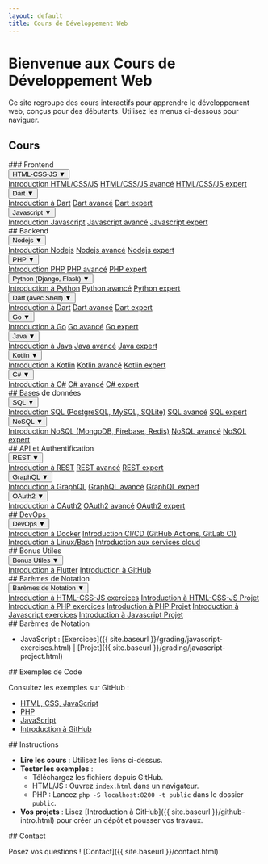 ```yaml
---
layout: default
title: Cours de Développement Web
---
```


# Bienvenue aux Cours de Développement Web

Ce site regroupe des cours interactifs pour apprendre le développement web, conçus pour des débutants. Utilisez les menus ci-dessous pour naviguer.

## Cours

<div class="section-container">
### Frontend
<div class="dropdown-container">
<div class="dropdown">
  <button class="dropbtn">HTML-CSS-JS ▼</button>
  <div class="dropdown-content">
    <a href="{{ site.baseurl }}/html-css-js/html-css-js.html">Introduction HTML/CSS/JS</a>
    <a href="{{ site.baseurl }}/html-css-js/html-css-js-advanced.html">HTML/CSS/JS avancé</a>
    <a href="{{ site.baseurl }}/html-css-js/html-css-js-expert.html">HTML/CSS/JS expert</a>
  </div>
</div>

<div class="dropdown">
  <button class="dropbtn">Dart ▼</button>
  <div class="dropdown-content">
    <a href="{{ site.baseurl }}/dart.html">Introduction à Dart</a>
    <a href="{{ site.baseurl }}">Dart avancé</a>
    <a href="{{ site.baseurl }}">Dart expert</a>
  </div>
</div>

<div class="dropdown">
  <button class="dropbtn">Javascript ▼</button>
  <div class="dropdown-content">
    <a href="{{ site.baseurl }}/javascript/javascript.html">Introduction Javascript</a>
    <a href="{{ site.baseurl }}">Javascript avancé</a>
    <a href="{{ site.baseurl }}">Javascript expert</a>
  </div>
</div>
</div>
</div>

<div class="section-container">
## Backend
<div class="dropdown-container">
<div class="dropdown">
  <button class="dropbtn">Nodejs ▼</button>
  <div class="dropdown-content">
    <a href="{{ site.baseurl }}/nodejs.html">Introduction Nodejs</a>
    <a href="{{ site.baseurl }}">Nodejs avancé</a>
    <a href="{{ site.baseurl }}">Nodejs expert</a>
  </div>
</div>

<div class="dropdown">
  <button class="dropbtn">PHP ▼</button>
  <div class="dropdown-content">
    <a href="{{ site.baseurl }}/php/php.html">Introduction PHP</a>
    <a href="{{ site.baseurl }}">PHP avancé</a>
    <a href="{{ site.baseurl }}">PHP expert</a>
  </div>
</div>

<div class="dropdown">
  <button class="dropbtn">Python (Django, Flask) ▼</button>
  <div class="dropdown-content">
    <a href="{{ site.baseurl }}/python.html">Introduction à Python</a>
    <a href="{{ site.baseurl }}">Python avancé</a>
    <a href="{{ site.baseurl }}">Python expert</a>
  </div>
</div>

<div class="dropdown">
  <button class="dropbtn">Dart (avec Shelf) ▼</button>
  <div class="dropdown-content">
    <a href="{{ site.baseurl }}/dartbend.html">Introduction à Dart</a>
    <a href="{{ site.baseurl }}">Dart avancé</a>
    <a href="{{ site.baseurl }}">Dart expert</a>
  </div>
</div>

<div class="dropdown">
  <button class="dropbtn">Go ▼</button>
  <div class="dropdown-content">
    <a href="{{ site.baseurl }}/go.html">Introduction à Go</a>
    <a href="{{ site.baseurl }}">Go avancé</a>
    <a href="{{ site.baseurl }}">Go expert</a>
  </div>
</div>

<div class="dropdown">
  <button class="dropbtn">Java ▼</button>
  <div class="dropdown-content">
    <a href="{{ site.baseurl }}/java.html">Introduction à Java</a>
    <a href="{{ site.baseurl }}">Java avancé</a>
    <a href="{{ site.baseurl }}">Java expert</a>
  </div>
</div>

<div class="dropdown">
  <button class="dropbtn">Kotlin ▼</button>
  <div class="dropdown-content">
    <a href="{{ site.baseurl }}/kotlin.html">Introduction à Kotlin</a>
    <a href="{{ site.baseurl }}">Kotlin avancé</a>
    <a href="{{ site.baseurl }}">Kotlin expert</a>
  </div>
</div>

<div class="dropdown">
  <button class="dropbtn">C# ▼</button>
  <div class="dropdown-content">
    <a href="{{ site.baseurl }}/csharp.html">Introduction à C#</a>
    <a href="{{ site.baseurl }}">C# avancé</a>
    <a href="{{ site.baseurl }}">C# expert</a>
  </div>
</div>
</div>
</div>

<div class="section-container">
## Bases de données
<div class="dropdown-container">
<div class="dropdown">
  <button class="dropbtn">SQL ▼</button>
  <div class="dropdown-content">
    <a href="{{ site.baseurl }}/sql.html">Introduction SQL (PostgreSQL, MySQL, SQLite)</a>
    <a href="{{ site.baseurl }}">SQL avancé</a>
    <a href="{{ site.baseurl }}">SQL expert</a>
  </div>
</div>

<div class="dropdown">
  <button class="dropbtn">NoSQL ▼</button>
  <div class="dropdown-content">
    <a href="{{ site.baseurl }}/nosql.html">Introduction NoSQL (MongoDB, Firebase, Redis)</a>
    <a href="{{ site.baseurl }}">NoSQL avancé</a>
    <a href="{{ site.baseurl }}">NoSQL expert</a>
  </div>
</div>
</div>
</div>

<div class="section-container">
## API et Authentification
<div class="dropdown-container">
<div class="dropdown">
  <button class="dropbtn">REST ▼</button>
  <div class="dropdown-content">
    <a href="{{ site.baseurl }}/rest.html">Introduction à REST</a>
    <a href="{{ site.baseurl }}">REST avancé</a>
    <a href="{{ site.baseurl }}">REST expert</a>
  </div>
</div>

<div class="dropdown">
  <button class="dropbtn">GraphQL ▼</button>
  <div class="dropdown-content">
    <a href="{{ site.baseurl }}/graphql.html">Introduction à GraphQL</a>
    <a href="{{ site.baseurl }}">GraphQL avancé</a>
    <a href="{{ site.baseurl }}">GraphQL expert</a>
  </div>
</div>

<div class="dropdown">
  <button class="dropbtn">OAuth2 ▼</button>
  <div class="dropdown-content">
    <a href="{{ site.baseurl }}/oauth2.html">Introduction à OAuth2</a>
    <a href="{{ site.baseurl }}">OAuth2 avancé</a>
    <a href="{{ site.baseurl }}">OAuth2 expert</a>
  </div>
</div>
</div>
</div>

<div class="section-container">
## DevOps
<div class="dropdown-container">
<div class="dropdown">
  <button class="dropbtn">DevOps ▼</button>
  <div class="dropdown-content">
    <a href="{{ site.baseurl }}/docker.html">Introduction à Docker</a>
    <a href="{{ site.baseurl }}/ci-cd.html">Introduction CI/CD (GitHub Actions, GitLab CI)</a>
    <a href="{{ site.baseurl }}/linux.html">Introduction à Linux/Bash</a>
    <a href="{{ site.baseurl }}/cloud.html">Introduction aux services cloud</a>
  </div>
</div>
</div>
</div>

<div class="section-container">
## Bonus Utiles
<div class="dropdown-container">
<div class="dropdown">
  <button class="dropbtn">Bonus Utiles ▼</button>
  <div class="dropdown-content">
    <a href="{{ site.baseurl }}/flutter.html">Introduction à Flutter</a>
    <a href="{{ site.baseurl }}/github-intro.html">Introduction à GitHub</a>
  </div>
</div>
</div>
</div>

<div class="section-container">
## Barèmes de Notation
<div class="dropdown-container">
<div class="dropdown">
  <button class="dropbtn">Barèmes de Notation ▼</button>
  <div class="dropdown-content">
    <a href="{{ site.baseurl }}/grading/html-css-js.html">Introduction à HTML-CSS-JS exercices</a>
    <a href="{{ site.baseurl }}/grading/html-css-js-project.html">Introduction à HTML-CSS-JS Projet</a>
    <a href="{{ site.baseurl }}/grading/php-exercices.html">Introduction à PHP exercices</a>
    <a href="{{ site.baseurl }}/grading/php-project.html">Introduction à PHP Projet</a>
    <a href="{{ site.baseurl }}/grading/javascript-exercices.html">Introduction à Javascript exercices</a>
    <a href="{{ site.baseurl }}/grading/javascript-project.html">Introduction à Javascript Projet</a>
  </div>
</div>
</div>
</div>

<div class="section-container">
## Barèmes de Notation

- JavaScript : [Exercices]({{ site.baseurl }}/grading/javascript-exercises.html) | [Projet]({{ site.baseurl }}/grading/javascript-project.html)
</div>

<div class="section-container">
## Exemples de Code

Consultez les exemples sur GitHub :
- [HTML, CSS, JavaScript](https://github.com/lakrim92/Cours_WebDevelopment/tree/main/html-css-js)
- [PHP](https://github.com/lakrim92/Cours_WebDevelopment/tree/main/php)
- [JavaScript](https://github.com/lakrim92/Cours_WebDevelopment/tree/main/javascript)
- [Introduction à GitHub](https://github.com/lakrim92/Cours_WebDevelopment/tree/main/github-intro/examples)
</div>

<div class="section-container">
## Instructions

- **Lire les cours** : Utilisez les liens ci-dessus.
- **Tester les exemples** :
  - Téléchargez les fichiers depuis GitHub.
  - HTML/JS : Ouvrez `index.html` dans un navigateur.
  - PHP : Lancez `php -S localhost:8200 -t public` dans le dossier `public`.
- **Vos projets** : Lisez [Introduction à GitHub]({{ site.baseurl }}/github-intro.html) pour créer un dépôt et pousser vos travaux.
</div>

<div class="section-container">
## Contact

Posez vos questions ! [Contact]({{ site.baseurl }}/contact.html)
</div>